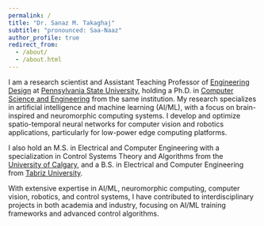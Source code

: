 ```yaml
---
permalink: /
title: "Dr. Sanaz M. Takaghaj" 
subtitle: "pronounced: Saa-Naaz"
author_profile: true
redirect_from: 
  - /about/
  - /about.html
---
```

I am a research scientist and Assistant Teaching Professor of [Engineering Design](https://www.sedi.psu.edu) at [Pennsylvania State University](https://www.psu.edu/), holding a Ph.D. in [Computer Science and Engineering](https://www.eecs.psu.edu) from the same institution. My research specializes in artificial intelligence and machine learning (AI/ML), with a focus on brain-inspired and neuromorphic computing systems. I develop and optimize spatio-temporal neural networks for computer vision and robotics applications, particularly for low-power edge computing platforms.

I also hold an M.S. in Electrical and Computer Engineering with a specialization in Control Systems Theory and Algorithms from the [University of Calgary](https://schulich.ucalgary.ca/electrical-software), and a B.S. in Electrical and Computer Engineering from [Tabriz University](https://ece.tabrizu.ac.ir/en).

With extensive expertise in AI/ML, neuromorphic computing, computer vision, robotics, and control systems, I have contributed to interdisciplinary projects in both academia and industry, focusing on AI/ML training frameworks and advanced control algorithms.


